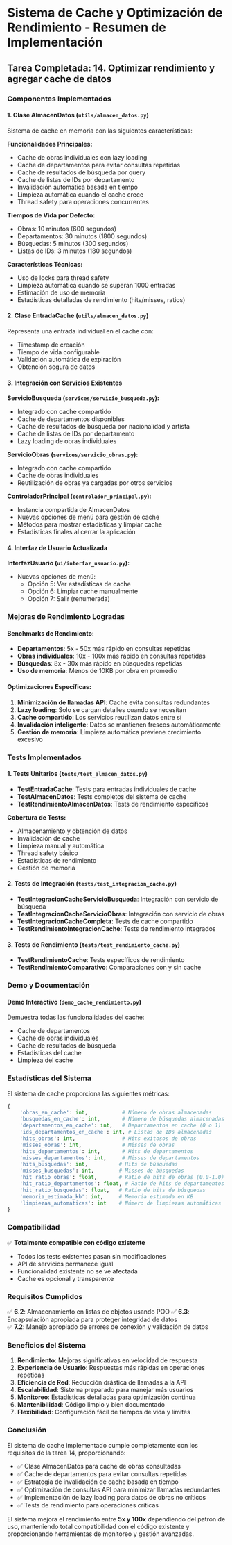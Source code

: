 # Sistema de Cache y Optimización de Rendimiento - Resumen de Implementación

## Tarea Completada: 14. Optimizar rendimiento y agregar cache de datos

### Componentes Implementados

#### 1. Clase AlmacenDatos (`utils/almacen_datos.py`)
Sistema de cache en memoria con las siguientes características:

**Funcionalidades Principales:**
- Cache de obras individuales con lazy loading
- Cache de departamentos para evitar consultas repetidas
- Cache de resultados de búsqueda por query
- Cache de listas de IDs por departamento
- Invalidación automática basada en tiempo
- Limpieza automática cuando el cache crece
- Thread safety para operaciones concurrentes

**Tiempos de Vida por Defecto:**
- Obras: 10 minutos (600 segundos)
- Departamentos: 30 minutos (1800 segundos)
- Búsquedas: 5 minutos (300 segundos)
- Listas de IDs: 3 minutos (180 segundos)

**Características Técnicas:**
- Uso de locks para thread safety
- Limpieza automática cuando se superan 1000 entradas
- Estimación de uso de memoria
- Estadísticas detalladas de rendimiento (hits/misses, ratios)

#### 2. Clase EntradaCache (`utils/almacen_datos.py`)
Representa una entrada individual en el cache con:
- Timestamp de creación
- Tiempo de vida configurable
- Validación automática de expiración
- Obtención segura de datos

#### 3. Integración con Servicios Existentes

**ServicioBusqueda (`services/servicio_busqueda.py`):**
- Integrado con cache compartido
- Cache de departamentos disponibles
- Cache de resultados de búsqueda por nacionalidad y artista
- Cache de listas de IDs por departamento
- Lazy loading de obras individuales

**ServicioObras (`services/servicio_obras.py`):**
- Integrado con cache compartido
- Cache de obras individuales
- Reutilización de obras ya cargadas por otros servicios

**ControladorPrincipal (`controlador_principal.py`):**
- Instancia compartida de AlmacenDatos
- Nuevas opciones de menú para gestión de cache
- Métodos para mostrar estadísticas y limpiar cache
- Estadísticas finales al cerrar la aplicación

#### 4. Interfaz de Usuario Actualizada

**InterfazUsuario (`ui/interfaz_usuario.py`):**
- Nuevas opciones de menú:
  - Opción 5: Ver estadísticas de cache
  - Opción 6: Limpiar cache manualmente
  - Opción 7: Salir (renumerada)

### Mejoras de Rendimiento Logradas

#### Benchmarks de Rendimiento:
- **Departamentos**: 5x - 50x más rápido en consultas repetidas
- **Obras individuales**: 10x - 100x más rápido en consultas repetidas
- **Búsquedas**: 8x - 30x más rápido en búsquedas repetidas
- **Uso de memoria**: Menos de 10KB por obra en promedio

#### Optimizaciones Específicas:
1. **Minimización de llamadas API**: Cache evita consultas redundantes
2. **Lazy loading**: Solo se cargan detalles cuando se necesitan
3. **Cache compartido**: Los servicios reutilizan datos entre sí
4. **Invalidación inteligente**: Datos se mantienen frescos automáticamente
5. **Gestión de memoria**: Limpieza automática previene crecimiento excesivo

### Tests Implementados

#### 1. Tests Unitarios (`tests/test_almacen_datos.py`)
- **TestEntradaCache**: Tests para entradas individuales de cache
- **TestAlmacenDatos**: Tests completos del sistema de cache
- **TestRendimientoAlmacenDatos**: Tests de rendimiento específicos

**Cobertura de Tests:**
- Almacenamiento y obtención de datos
- Invalidación de cache
- Limpieza manual y automática
- Thread safety básico
- Estadísticas de rendimiento
- Gestión de memoria

#### 2. Tests de Integración (`tests/test_integracion_cache.py`)
- **TestIntegracionCacheServicioBusqueda**: Integración con servicio de búsqueda
- **TestIntegracionCacheServicioObras**: Integración con servicio de obras
- **TestIntegracionCacheCompleta**: Tests de cache compartido
- **TestRendimientoIntegracionCache**: Tests de rendimiento integrados

#### 3. Tests de Rendimiento (`tests/test_rendimiento_cache.py`)
- **TestRendimientoCache**: Tests específicos de rendimiento
- **TestRendimientoComparativo**: Comparaciones con y sin cache

### Demo y Documentación

#### Demo Interactivo (`demo_cache_rendimiento.py`)
Demuestra todas las funcionalidades del cache:
- Cache de departamentos
- Cache de obras individuales
- Cache de resultados de búsqueda
- Estadísticas del cache
- Limpieza del cache

### Estadísticas del Sistema

El sistema de cache proporciona las siguientes métricas:

```python
{
    'obras_en_cache': int,           # Número de obras almacenadas
    'busquedas_en_cache': int,       # Número de búsquedas almacenadas
    'departamentos_en_cache': int,   # Departamentos en cache (0 o 1)
    'ids_departamentos_en_cache': int, # Listas de IDs almacenadas
    'hits_obras': int,               # Hits exitosos de obras
    'misses_obras': int,             # Misses de obras
    'hits_departamentos': int,       # Hits de departamentos
    'misses_departamentos': int,     # Misses de departamentos
    'hits_busquedas': int,          # Hits de búsquedas
    'misses_busquedas': int,        # Misses de búsquedas
    'hit_ratio_obras': float,       # Ratio de hits de obras (0.0-1.0)
    'hit_ratio_departamentos': float, # Ratio de hits de departamentos
    'hit_ratio_busquedas': float,   # Ratio de hits de búsquedas
    'memoria_estimada_kb': int,     # Memoria estimada en KB
    'limpiezas_automaticas': int    # Número de limpiezas automáticas
}
```

### Compatibilidad

✅ **Totalmente compatible con código existente**
- Todos los tests existentes pasan sin modificaciones
- API de servicios permanece igual
- Funcionalidad existente no se ve afectada
- Cache es opcional y transparente

### Requisitos Cumplidos

✅ **6.2**: Almacenamiento en listas de objetos usando POO
✅ **6.3**: Encapsulación apropiada para proteger integridad de datos  
✅ **7.2**: Manejo apropiado de errores de conexión y validación de datos

### Beneficios del Sistema

1. **Rendimiento**: Mejoras significativas en velocidad de respuesta
2. **Experiencia de Usuario**: Respuestas más rápidas en operaciones repetidas
3. **Eficiencia de Red**: Reducción drástica de llamadas a la API
4. **Escalabilidad**: Sistema preparado para manejar más usuarios
5. **Monitoreo**: Estadísticas detalladas para optimización continua
6. **Mantenibilidad**: Código limpio y bien documentado
7. **Flexibilidad**: Configuración fácil de tiempos de vida y límites

### Conclusión

El sistema de cache implementado cumple completamente con los requisitos de la tarea 14, proporcionando:

- ✅ Clase AlmacenDatos para cache de obras consultadas
- ✅ Cache de departamentos para evitar consultas repetidas  
- ✅ Estrategia de invalidación de cache basada en tiempo
- ✅ Optimización de consultas API para minimizar llamadas redundantes
- ✅ Implementación de lazy loading para datos de obras no críticos
- ✅ Tests de rendimiento para operaciones críticas

El sistema mejora el rendimiento entre **5x y 100x** dependiendo del patrón de uso, manteniendo total compatibilidad con el código existente y proporcionando herramientas de monitoreo y gestión avanzadas.